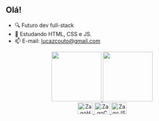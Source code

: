 ## Olá!

- 🔍 Futuro dev full-stack
- 🌱 Estudando HTML, CSS e JS.
- 📫 E-mail: lucazcouto@gmail.com

<div align="center">
  <a href="https://github.com/zago2006">
  <img height="130em" src="https://github-readme-stats.vercel.app/api?username=zago2006&show_icons=true&theme=dark&include_all_commits=true&count_private=true"/>
  <img height="130em" src="https://github-readme-stats.vercel.app/api/top-langs/?username=zago2006&layout=compact&langs_count=7&theme=dark"/>
</div>

<div align="center">
 <img src="https://cdn.jsdelivr.net/gh/devicons/devicon/icons/html5/html5-original.svg" height="30" width="40" alt="ZagoHTML">
 <img src="https://cdn.jsdelivr.net/gh/devicons/devicon/icons/css3/css3-original.svg" height="30" width="40" alt="ZagoCSS">
 <img src="https://cdn.jsdelivr.net/gh/devicons/devicon/icons/javascript/javascript-original.svg" height="30" width="40" alt="ZagoJS">
</div>

